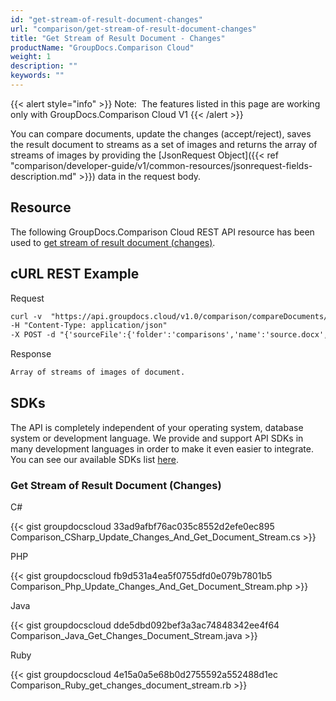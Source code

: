 ```yaml
---
id: "get-stream-of-result-document-changes"
url: "comparison/get-stream-of-result-document-changes"
title: "Get Stream of Result Document - Changes"
productName: "GroupDocs.Comparison Cloud"
weight: 1
description: ""
keywords: ""
---
```


{{< alert style="info" >}}
Note:  The features listed in this page are working only with GroupDocs.Comparison Cloud V1
{{< /alert >}}

You can compare documents,  update the changes (accept/reject), saves the result document to streams as a set of images and returns the array of streams of images by providing the [JsonRequest Object]({{< ref "comparison/developer-guide/v1/common-resources/jsonrequest-fields-description.md" >}}) data in the request body.

## Resource ##

The following GroupDocs.Comparison Cloud REST API resource has been used to [get stream of result document (changes)](https://apireference.groupdocs.cloud/comparison/#!/Changes/PutChangesDocumentStream).

## cURL REST Example ##

 Request

```html
curl -v  "https://api.groupdocs.cloud/v1.0/comparison/compareDocuments/changes/stream?appsid#XXXX&#x26;signature#XXX-XX"
-H "Content-Type: application/json"
-X POST -d "{'sourceFile':{'folder':'comparisons','name':'source.docx','password':''},'targetFiles':[{'folder':'comparisons','name':'target.docx','password':''}],'settings':'generateSummaryPage':true,'showDeletedContent':true,'styleChangeDetection':true,'insertedItemsStyle':{'color':'Blue','beginSeparatorString':'','endSeparatorString':'','bold':false,'italic':false,'strikeThrough':false},'deletedItemsStyle':{'color':'Red','beginSeparatorString':'','endSeparatorString':'','bold':false,'italic':false,'strikeThrough':false},'styleChangedItemsStyle':{'color':'Green','beginSeparatorString':'','endSeparatorString':'','bold':false,'italic':false,'strikeThrough':false},'wordsSeparatorChars':[],'detailLevel':'Low','useFramesForDelInsElements':false,'calculateComponentCoordinates':false,'markDeletedInsertedContentDeep':false},'changes':[{'id':0,'action':'Accept'},{'id':1,'action':'Reject'}]}"
```

 Response

```html
Array of streams of images of document.
```

## SDKs ##

The API is completely independent of your operating system, database system or development language. We provide and support API SDKs in many development languages in order to make it even easier to integrate. You can see our available SDKs list [here](https://github.com/groupdocs-comparison-cloud).

### Get Stream of Result Document (Changes) ###

C#

{{< gist groupdocscloud 33ad9afbf76ac035c8552d2efe0ec895 Comparison_CSharp_Update_Changes_And_Get_Document_Stream.cs >}}

PHP

{{< gist groupdocscloud fb9d531a4ea5f0755dfd0e079b7801b5 Comparison_Php_Update_Changes_And_Get_Document_Stream.php >}}

Java

{{< gist groupdocscloud dde5dbd092bef3a3ac74848342ee4f64 Comparison_Java_Get_Changes_Document_Stream.java >}}

Ruby

{{< gist groupdocscloud 4e15a0a5e68b0d2755592a552488d1ec Comparison_Ruby_get_changes_document_stream.rb >}}
